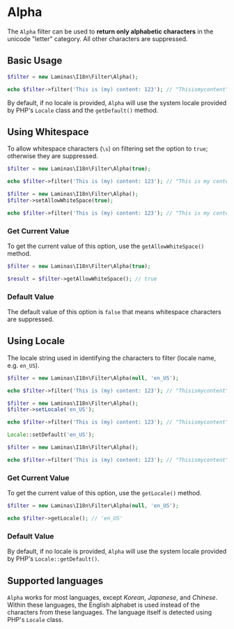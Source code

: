 # Alpha

The `Alpha` filter can be used to **return only alphabetic characters** in the
unicode "letter" category. All other characters are suppressed.

## Basic Usage

```php
$filter = new Laminas\I18n\Filter\Alpha();

echo $filter->filter('This is (my) content: 123'); // "Thisismycontent"
```

By default, if no locale is provided, `Alpha` will use the system locale
provided by PHP's `Locale` class and the `getDefault()` method.

## Using Whitespace

To allow whitespace characters (`\s`) on filtering set the option to `true`;
otherwise they are suppressed.

```php fct_label="Constructor Usage"
$filter = new Laminas\I18n\Filter\Alpha(true);

echo $filter->filter('This is (my) content: 123'); // "This is my content"
```

```php fct_label="Setter Usage"
$filter = new Laminas\I18n\Filter\Alpha();
$filter->setAllowWhiteSpace(true);

echo $filter->filter('This is (my) content: 123'); // "This is my content"
```

### Get Current Value

To get the current value of this option, use the `getAllowWhiteSpace()` method.

```php
$filter = new Laminas\I18n\Filter\Alpha(true);

$result = $filter->getAllowWhiteSpace(); // true
```

### Default Value

The default value of this option is `false` that means whitespace characters are
suppressed.

## Using Locale

The locale string used in identifying the characters to filter (locale name, 
e.g. `en_US`).

```php fct_label="Constructor Usage"
$filter = new Laminas\I18n\Filter\Alpha(null, 'en_US');

echo $filter->filter('This is (my) content: 123'); // "Thisismycontent"
```

```php fct_label="Setter Usage"
$filter = new Laminas\I18n\Filter\Alpha();
$filter->setLocale('en_US');

echo $filter->filter('This is (my) content: 123'); // "Thisismycontent"
```

```php fct_label="Locale Class Usage"
Locale::setDefault('en_US');

$filter = new Laminas\I18n\Filter\Alpha();

echo $filter->filter('This is (my) content: 123'); // "Thisismycontent"
```

### Get Current Value

To get the current value of this option, use the `getLocale()` method.

```php
$filter = new Laminas\I18n\Filter\Alpha(null, 'en_US');

echo $filter->getLocale(); // 'en_US'
```

### Default Value

By default, if no locale is provided, `Alpha` will use the system locale
provided by PHP's `Locale::getDefault()`.

## Supported languages

`Alpha` works for most languages, except *Korean*, *Japanese*, and *Chinese*.
Within these languages, the English alphabet is used instead of the characters
from these languages. The language itself is detected using PHP's `Locale`
class.
